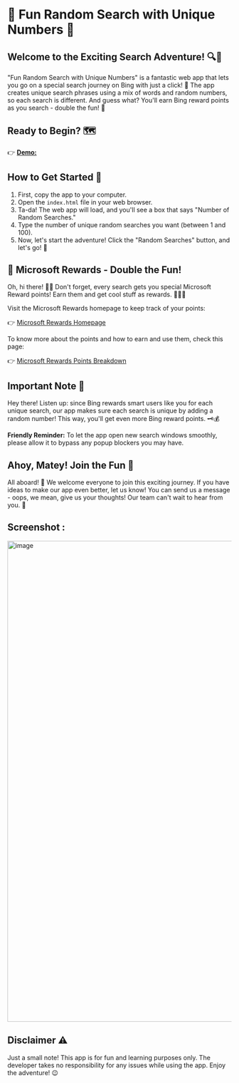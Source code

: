 # 🌟 Fun Random Search with Unique Numbers 🌟

## Welcome to the Exciting Search Adventure! 🔍🔢

"Fun Random Search with Unique Numbers" is a fantastic web app that lets you go on a special search journey on Bing with just a click! 🚀 The app creates unique search phrases using a mix of words and random numbers, so each search is different. And guess what? You'll earn Bing reward points as you search - double the fun! 🎉

## Ready to Begin? 🗺️

👉 [**Demo:**](https://fakebingsearch.netlify.app/)

## How to Get Started 📝

1. First, copy the app to your computer.
2. Open the `index.html` file in your web browser.
3. Ta-da! The web app will load, and you'll see a box that says "Number of Random Searches."
4. Type the number of unique random searches you want (between 1 and 100).
5. Now, let's start the adventure! Click the "Random Searches" button, and let's go! 🚢

## 🎁 Microsoft Rewards - Double the Fun!

Oh, hi there! 🏴‍☠️ Don't forget, every search gets you special Microsoft Reward points! Earn them and get cool stuff as rewards. 🌴🏰🍕

Visit the Microsoft Rewards homepage to keep track of your points:

👉 [Microsoft Rewards Homepage](https://rewards.bing.com/)

To know more about the points and how to earn and use them, check this page:

👉 [Microsoft Rewards Points Breakdown](https://rewards.bing.com/pointsbreakdown)

## Important Note 🚨

Hey there! Listen up: since Bing rewards smart users like you for each unique search, our app makes sure each search is unique by adding a random number! This way, you'll get even more Bing reward points. 🗝️💰

**Friendly Reminder:** To let the app open new search windows smoothly, please allow it to bypass any popup blockers you may have.

## Ahoy, Matey! Join the Fun 🤝

All aboard! 🌊 We welcome everyone to join this exciting journey. If you have ideas to make our app even better, let us know! You can send us a message - oops, we mean, give us your thoughts! Our team can't wait to hear from you. 🌟

## Screenshot :
<img width="1080" alt="image" src="https://github.com/Harish-Srinivas-07/random-bing-search/assets/114596900/377b3c9f-c7db-44ba-8d1b-c0089b9ed6bb">


## Disclaimer ⚠️

Just a small note! This app is for fun and learning purposes only. The developer takes no responsibility for any issues while using the app. Enjoy the adventure! 😉
